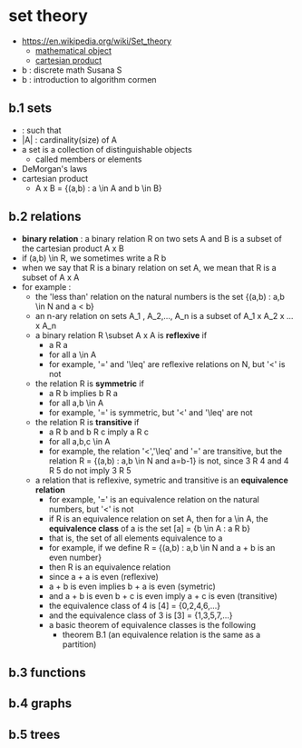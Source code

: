 # set theory

-   https://en.wikipedia.org/wiki/Set_theory
    -   [mathematical object](https://en.wikipedia.org/wiki/Mathematical_object)
    -   [cartesian product](https://en.wikipedia.org/wiki/Cartesian_product)
-   b : discrete math Susana S
-   b : introduction to algorithm cormen

## b.1 sets

-   : such that
-   |A| : cardinality(size) of A
-   a set is a collection of distinguishable objects
    -   called members or elements
-   DeMorgan's laws
-   cartesian product
    -   A x B = {(a,b) : a \in A and b \in B}

## b.2 relations

-   **binary relation** : a binary relation R on two sets A and B is a subset of the cartesian product A x B
-   if (a,b) \in R, we sometimes write a R b
-   when we say that R is a binary relation on set A, we mean that R is a subset of A x A
-   for example :
    -   the 'less than' relation on the natural numbers is the set {(a,b) : a,b \in N and a < b}
    -   an n-ary relation on sets A_1 , A_2,..., A_n is a subset of A_1 x A_2 x ... x A_n
    -   a binary relation R \subset A x A is **reflexive** if
        -   a R a
        -   for all a \in A
        -   for example, '=' and '\leq' are reflexive relations on N, but '<' is not
    -   the relation R is **symmetric** if
        -   a R b implies b R a
        -   for all a,b \in A
        -   for example, '=' is symmetric, but '<' and '\leq' are not
    -   the relation R is **transitive** if
        -   a R b and b R c imply a R c
        -   for all a,b,c \in A
        -   for example, the relation '<','\leq' and '=' are transitive, but the relation R = {(a,b) : a,b \in N and a=b-1} is not, since 3 R 4 and 4 R 5 do not imply 3 R 5
    -   a relation that is reflexive, symetric and transitive is an **equivalence relation**
        -   for example, '=' is an equivalence relation on the natural numbers, but '<' is not
        -   if R is an equivalence relation on set A, then for a \in A, the **equivalence class** of a is the set [a] = {b \in A : a R b}
        -   that is, the set of all elements equivalence to a
        -   for example, if we define R = {(a,b) : a,b \in N and a + b is an even number}
        -   then R is an equivalence relation
        -   since a + a is even (reflexive)
        -   a + b is even implies b + a is even (symetric)
        -   and a + b is even b + c is even imply a + c is even (transitive)
        -   the equivalence class of 4 is [4] = {0,2,4,6,...}
        -   and the equivalence class of 3 is [3] = {1,3,5,7,...}
        -   a basic theorem of equivalence classes is the following
            -   theorem B.1 (an equivalence relation is the same as a partition)

## b.3 functions

## b.4 graphs

## b.5 trees

